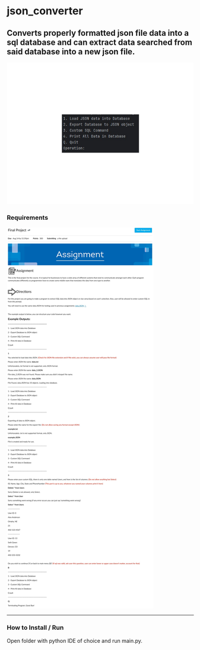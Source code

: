 # json_converter
## Converts properly formatted json file data into a sql database and can extract data searched from said database into a new json file.
![picture alt](main_menu.jpg "Main Menu")
### Requirements
![picture alt](Final_Python_Project.jpg "Final Project Requirements")
- - - -
### How to Install / Run
Open folder with python IDE of choice and run main.py.
